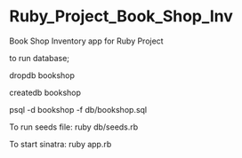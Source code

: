 # Ruby_Project_Book_Shop_Inv
Book Shop Inventory app for Ruby Project

to run database;

dropdb bookshop

createdb bookshop

psql -d bookshop -f db/bookshop.sql

To run seeds file:
ruby db/seeds.rb

To start sinatra:
ruby app.rb
